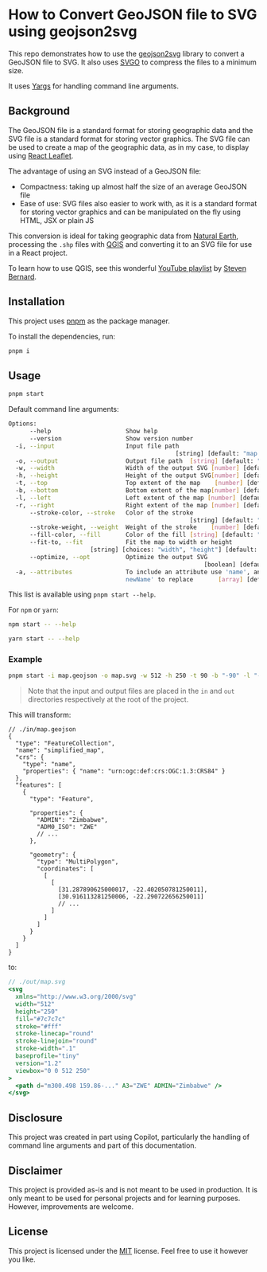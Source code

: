 # How to Convert GeoJSON file to SVG using geojson2svg

This repo demonstrates how to use the [geojson2svg](https://github.com/gagan-bansal/geojson2svg/) library to convert a GeoJSON file to SVG. It also uses [SVGO](https://github.com/svg/svgo) to compress the files to a minimum size.

It uses [Yargs](https://yargs.js.org/) for handling command line arguments.

## Background

The GeoJSON file is a standard format for storing geographic data and the SVG file is a standard format for storing vector graphics. The SVG file can be used to create a map of the geographic data, as in my case, to display using [React Leaflet](https://react-leaflet.js.org/).

The advantage of using an SVG instead of a GeoJSON file:

- Compactness: taking up almost half the size of an average GeoJSON file
- Ease of use: SVG files also easier to work with, as it is a standard format for storing vector graphics and can be manipulated on the fly using HTML, JSX or plain JS

This conversion is ideal for taking geographic data from [Natural Earth](https://www.naturalearthdata.com/), processing the `.shp` files with [QGIS](https://qgis.org/) and converting it to an SVG file for use in a React project.

To learn how to use QGIS, see this wonderful [YouTube playlist](https://www.youtube.com/playlist?list=PL7HotvlLKHCs9nD1fFUjSOsZrsnctyV2R) by [Steven Bernard](https://www.youtube.com/@stevenbernard3505).

## Installation

This project uses [pnpm](https://pnpm.io/) as the package manager.

To install the dependencies, run:

```bash
pnpm i
```

## Usage

```bash
pnpm start
```

Default command line arguments:

```bash
Options:
      --help                     Show help                             [boolean]
      --version                  Show version number                   [boolean]
  -i, --input                    Input file path
                                               [string] [default: "map.geojson"]
  -o, --output                   Output file path  [string] [default: "map.svg"]
  -w, --width                    Width of the output SVG [number] [default: 512]
  -h, --height                   Height of the output SVG[number] [default: 250]
  -t, --top                      Top extent of the map    [number] [default: 90]
  -b, --bottom                   Bottom extent of the map[number] [default: -90]
  -l, --left                     Left extent of the map [number] [default: -180]
  -r, --right                    Right extent of the map [number] [default: 180]
      --stroke-color, --stroke   Color of the stroke
                                                   [string] [default: "#ffffff"]
      --stroke-weight, --weight  Weight of the stroke    [number] [default: 0.1]
      --fill-color, --fill       Color of the fill [string] [default: "#7c7c7c"]
      --fit-to, --fit            Fit the map to width or height
                       [string] [choices: "width", "height"] [default: "height"]
      --optimize, --opt          Optimize the output SVG
                                                       [boolean] [default: true]
  -a, --attributes               To include an attribute use 'name', and 'name
                                 newName' to replace       [array] [default: []]
```

This list is available using `pnpm start --help`.

For `npm` or `yarn`:

```bash
npm start -- --help
```

```bash
yarn start -- --help
```

### Example

```bash
pnpm start -i map.geojson -o map.svg -w 512 -h 250 -t 90 -b "-90" -l "-180" -r 180 --stroke-color "#ffffff" --stroke-weight 0.1 --fill-color "#7c7c7c" --fit-to height --optimize true -a "properties.ADMIN" "properties.ADM0_A3 A3"
```

> Note that the input and output files are placed in the `in` and `out` directories respectively at the root of the project.

This will transform:

```jsonc
// ./in/map.geojson
{
  "type": "FeatureCollection",
  "name": "simplified_map",
  "crs": {
    "type": "name",
    "properties": { "name": "urn:ogc:def:crs:OGC:1.3:CRS84" }
  },
  "features": [
    {
      "type": "Feature",

      "properties": {
        "ADMIN": "Zimbabwe",
        "ADM0_ISO": "ZWE"
        // ...
      },

      "geometry": {
        "type": "MultiPolygon",
        "coordinates": [
          [
            [
              [31.287890625000017, -22.402050781250011],
              [30.916113281250006, -22.290722656250011]
              // ...
            ]
          ]
        ]
      }
    }
  ]
}
```

to:

```jsx
// ./out/map.svg
<svg
  xmlns="http://www.w3.org/2000/svg"
  width="512"
  height="250"
  fill="#7c7c7c"
  stroke="#fff"
  stroke-linecap="round"
  stroke-linejoin="round"
  stroke-width=".1"
  baseprofile="tiny"
  version="1.2"
  viewbox="0 0 512 250"
>
  <path d="m300.498 159.86-..." A3="ZWE" ADMIN="Zimbabwe" />
</svg>
```

## Disclosure

This project was created in part using Copilot, particularly the handling of command line arguments and part of this documentation.

## Disclaimer

This project is provided as-is and is not meant to be used in production. It is only meant to be used for personal projects and for learning purposes. However, improvements are welcome.

## License

This project is licensed under the [MIT](https://choosealicense.com/licenses/mit/) license. Feel free to use it however you like.
